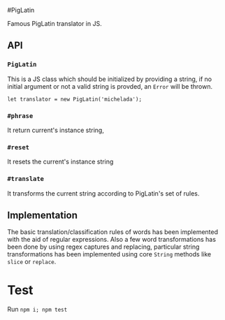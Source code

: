 #PigLatin

Famous PigLatin translator in JS.

## API

### `PigLatin`

This is a JS class which should be initialized by providing a string, if no initial argument or not a valid string is provded, an `Error` will be thrown.

`let translator = new PigLatin('michelada');`

### `#phrase`

It return current's instance string,

### `#reset`

It resets the current's instance string

### `#translate`

It transforms the current string according to PigLatin's set of rules.

## Implementation

The basic translation/classification rules of words has been implemented with the aid of regular expressions.
Also a few word transformations has been done by using regex captures and replacing, particular string transformations has been implemented using core `String` methods like `slice` or `replace`.

# Test

Run `npm i; npm test`
